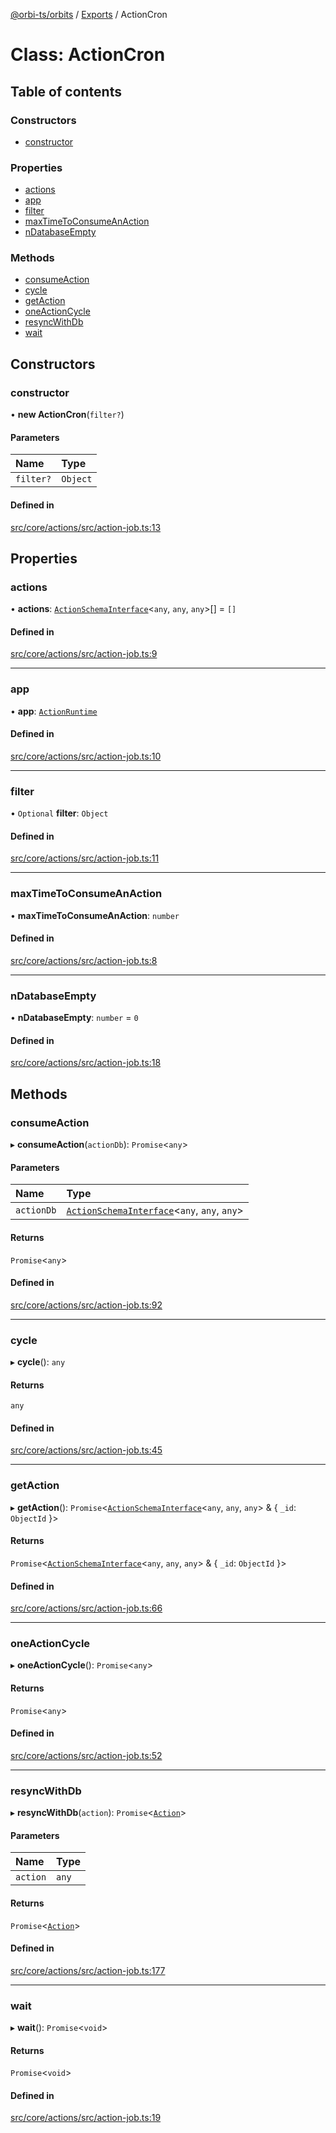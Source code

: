 [@orbi-ts/orbits](../README.md) / [Exports](../modules.md) / ActionCron

# Class: ActionCron

## Table of contents

### Constructors

- [constructor](ActionCron.md#constructor)

### Properties

- [actions](ActionCron.md#actions)
- [app](ActionCron.md#app)
- [filter](ActionCron.md#filter)
- [maxTimeToConsumeAnAction](ActionCron.md#maxtimetoconsumeanaction)
- [nDatabaseEmpty](ActionCron.md#ndatabaseempty)

### Methods

- [consumeAction](ActionCron.md#consumeaction)
- [cycle](ActionCron.md#cycle)
- [getAction](ActionCron.md#getaction)
- [oneActionCycle](ActionCron.md#oneactioncycle)
- [resyncWithDb](ActionCron.md#resyncwithdb)
- [wait](ActionCron.md#wait)

## Constructors

### constructor

• **new ActionCron**(`filter?`)

#### Parameters

| Name | Type |
| :------ | :------ |
| `filter?` | `Object` |

#### Defined in

[src/core/actions/src/action-job.ts:13](https://github.com/LaWebcapsule/orbits/blob/a1dfd88/src/core/actions/src/action-job.ts#L13)

## Properties

### actions

• **actions**: [`ActionSchemaInterface`](../interfaces/ActionSchemaInterface.md)<`any`, `any`, `any`\>[] = `[]`

#### Defined in

[src/core/actions/src/action-job.ts:9](https://github.com/LaWebcapsule/orbits/blob/a1dfd88/src/core/actions/src/action-job.ts#L9)

___

### app

• **app**: [`ActionRuntime`](ActionRuntime.md)

#### Defined in

[src/core/actions/src/action-job.ts:10](https://github.com/LaWebcapsule/orbits/blob/a1dfd88/src/core/actions/src/action-job.ts#L10)

___

### filter

• `Optional` **filter**: `Object`

#### Defined in

[src/core/actions/src/action-job.ts:11](https://github.com/LaWebcapsule/orbits/blob/a1dfd88/src/core/actions/src/action-job.ts#L11)

___

### maxTimeToConsumeAnAction

• **maxTimeToConsumeAnAction**: `number`

#### Defined in

[src/core/actions/src/action-job.ts:8](https://github.com/LaWebcapsule/orbits/blob/a1dfd88/src/core/actions/src/action-job.ts#L8)

___

### nDatabaseEmpty

• **nDatabaseEmpty**: `number` = `0`

#### Defined in

[src/core/actions/src/action-job.ts:18](https://github.com/LaWebcapsule/orbits/blob/a1dfd88/src/core/actions/src/action-job.ts#L18)

## Methods

### consumeAction

▸ **consumeAction**(`actionDb`): `Promise`<`any`\>

#### Parameters

| Name | Type |
| :------ | :------ |
| `actionDb` | [`ActionSchemaInterface`](../interfaces/ActionSchemaInterface.md)<`any`, `any`, `any`\> |

#### Returns

`Promise`<`any`\>

#### Defined in

[src/core/actions/src/action-job.ts:92](https://github.com/LaWebcapsule/orbits/blob/a1dfd88/src/core/actions/src/action-job.ts#L92)

___

### cycle

▸ **cycle**(): `any`

#### Returns

`any`

#### Defined in

[src/core/actions/src/action-job.ts:45](https://github.com/LaWebcapsule/orbits/blob/a1dfd88/src/core/actions/src/action-job.ts#L45)

___

### getAction

▸ **getAction**(): `Promise`<[`ActionSchemaInterface`](../interfaces/ActionSchemaInterface.md)<`any`, `any`, `any`\> & { `_id`: `ObjectId`  }\>

#### Returns

`Promise`<[`ActionSchemaInterface`](../interfaces/ActionSchemaInterface.md)<`any`, `any`, `any`\> & { `_id`: `ObjectId`  }\>

#### Defined in

[src/core/actions/src/action-job.ts:66](https://github.com/LaWebcapsule/orbits/blob/a1dfd88/src/core/actions/src/action-job.ts#L66)

___

### oneActionCycle

▸ **oneActionCycle**(): `Promise`<`any`\>

#### Returns

`Promise`<`any`\>

#### Defined in

[src/core/actions/src/action-job.ts:52](https://github.com/LaWebcapsule/orbits/blob/a1dfd88/src/core/actions/src/action-job.ts#L52)

___

### resyncWithDb

▸ **resyncWithDb**(`action`): `Promise`<[`Action`](Action.md)\>

#### Parameters

| Name | Type |
| :------ | :------ |
| `action` | `any` |

#### Returns

`Promise`<[`Action`](Action.md)\>

#### Defined in

[src/core/actions/src/action-job.ts:177](https://github.com/LaWebcapsule/orbits/blob/a1dfd88/src/core/actions/src/action-job.ts#L177)

___

### wait

▸ **wait**(): `Promise`<`void`\>

#### Returns

`Promise`<`void`\>

#### Defined in

[src/core/actions/src/action-job.ts:19](https://github.com/LaWebcapsule/orbits/blob/a1dfd88/src/core/actions/src/action-job.ts#L19)
